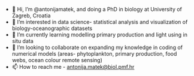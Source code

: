- 👋 Hi, I’m @antonijamatek, and doing a PhD in biology at University of Zagreb, Croatia
- 👀 I’m interested in data science- statistical analysis and visualization of biology-oceanographic datasets
- 🌱 I’m currently learning modelling primary production and light using in situ data
- 💞️ I’m looking to collaborate on expanding my knowledge in coding of numerical models (areas- phytoplankton, primary production, food webs, ocean colour remote sensing)
- 📫 How to reach me - antonija.matek@biol.pmf.hr

<!---
antonijamatek/antonijamatek is a ✨ special ✨ repository because its `README.md` (this file) appears on your GitHub profile.
You can click the Preview link to take a look at your changes.
--->
